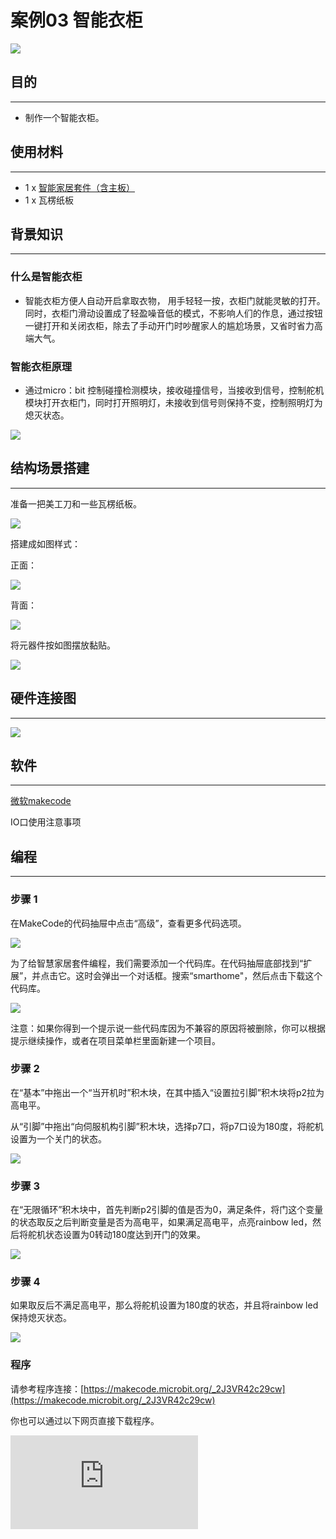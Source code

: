 # 案例03 智能衣柜

![](./images/1BOixPA.jpg)

## 目的
---

- 制作一个智能衣柜。

## 使用材料
---

- 1 x [智能家居套件（含主板）](https://item.taobao.com/item.htm?ft=t&id=609328225464)
- 1 x 瓦楞纸板

## 背景知识
---
### 什么是智能衣柜
- 智能衣柜方便人自动开启拿取衣物，
用手轻轻一按，衣柜门就能灵敏的打开。同时，衣柜门滑动设置成了轻盈噪音低的模式，不影响人们的作息，通过按钮一键打开和关闭衣柜，除去了手动开门时吵醒家人的尴尬场景，又省时省力高端大气。
### 智能衣柜原理
- 通过micro：bit 控制碰撞检测模块，接收碰撞信号，当接收到信号，控制舵机模块打开衣柜门，同时打开照明灯，未接收到信号则保持不变，控制照明灯为熄灭状态。

![](./images/ttxyao2.png)

## 结构场景搭建
---
准备一把美工刀和一些瓦楞纸板。

![](./images/PuJE7uj.jpg)

搭建成如图样式：

正面：

![](./images/lNqGReU.jpg)

背面：

![](./images/mDXBxp3.jpg)

将元器件按如图摆放黏贴。

![](./images/miuzisu.jpg)


## 硬件连接图
---

![](./images/1ySeMXV.png)





## 软件
---
[微软makecode](https://makecode.microbit.org/#)

IO口使用注意事项



## 编程
---
### 步骤 1
在MakeCode的代码抽屉中点击“高级”，查看更多代码选项。

![](./images/smart_home_kit_case_01_01.png)

为了给智慧家居套件编程，我们需要添加一个代码库。在代码抽屉底部找到“扩展”，并点击它。这时会弹出一个对话框。搜索“smarthome"，然后点击下载这个代码库。

![](./images/smart_home_kit_case_01_02.png)

注意：如果你得到一个提示说一些代码库因为不兼容的原因将被删除，你可以根据提示继续操作，或者在项目菜单栏里面新建一个项目。


### 步骤 2

在“基本”中拖出一个“当开机时”积木块，在其中插入“设置拉引脚”积木块将p2拉为高电平。

从“引脚”中拖出“向伺服机构引脚”积木块，选择p7口，将p7口设为180度，将舵机设置为一个关门的状态。

![](./images/smart_home_kit_case_03_03.png)

### 步骤 3

在“无限循环”积木块中，首先判断p2引脚的值是否为0，满足条件，将门这个变量的状态取反之后判断变量是否为高电平，如果满足高电平，点亮rainbow led，然后将舵机状态设置为0转动180度达到开门的效果。


![](./images/smart_home_kit_case_03_04.png)

### 步骤 4

如果取反后不满足高电平，那么将舵机设置为180度的状态，并且将rainbow led保持熄灭状态。

![](./images/smart_home_kit_case_03_05.png)


### 程序

请参考程序连接：[https://makecode.microbit.org/_2J3VR42c29cw](https://makecode.microbit.org/_2J3VR42c29cw)

你也可以通过以下网页直接下载程序。

<div
    style={{
        position: 'relative',
        paddingBottom: '60%',
        overflow: 'hidden',
    }}
>
    <iframe
        src="https://makecode.microbit.org/_2J3VR42c29cw"
        frameborder="0"
        sandbox="allow-popups allow-forms allow-scripts allow-same-origin"
        style={{
            position: 'absolute',
            width: '100%',
            height: '100%',
        }}
    />
</div>
---

## 结论
---
当触碰模块作为按钮被点亮，舵机状态被设置为0，转动180度，带动衣柜门打开，同时rainbow led被点亮照明，方便拿取衣物。

正面：

![](./images/XyAjCbV.jpg)

背面：

![](./images/mEbCjUQ.jpg)

## 思考
---
如何设置一个衣物架，将高处的衣物降下来，方便拿取。

## 常见问题
---


## 相关阅读
---
